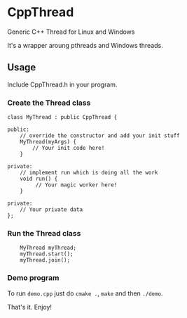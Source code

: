 # CppThread
Generic C++ Thread for Linux and Windows

It's a wrapper aroung pthreads and Windows threads.

## Usage
Include CppThread.h in your program.

### Create the Thread class
```
class MyThread : public CppThread {

public:
	// override the constructor and add your init stuff
	MyThread(myArgs) {	    
	    // Your init code here!
	}

private:
	// implement run which is doing all the work
	void run() {
	     // Your magic worker here!
	}
	
private:
	// Your private data
};
```

### Run the Thread class
```
	MyThread myThread;
	myThread.start();
	myThread.join();
```

### Demo program

To run `demo.cpp` just do `cmake .`, `make` and then `./demo`.


That's it. Enjoy!

